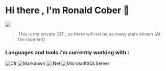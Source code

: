 # Hi there , I'm Ronald Cober :wave:

<img src="https://github-readme-stats.vercel.app/api?username=TiberiusRC&show_icons=true&theme=merko&border_radius=20"/>

> This is my private GIT , so there will not be as many stats shown (At the moment)

### Languages and tools i'm currently working with :

![C#](https://img.shields.io/badge/c%23-%23239120.svg?style=for-the-badge&logo=c-sharp&logoColor=white)
![Markdown](https://img.shields.io/badge/markdown-%23000000.svg?style=for-the-badge&logo=markdown&logoColor=white)
![.Net](https://img.shields.io/badge/.NET-5C2D91?style=for-the-badge&logo=.net&logoColor=white)
![MicrosoftSQLServer](https://img.shields.io/badge/Microsoft%20SQL%20Sever-CC2927?style=for-the-badge&logo=microsoft%20sql%20server&logoColor=white)





